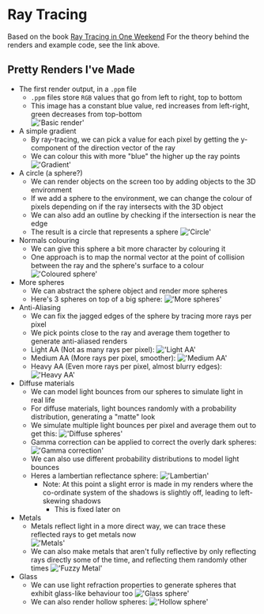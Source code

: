 # Ray Tracing
Based on the book [Ray Tracing in One Weekend](https://raytracing.github.io/books/RayTracingInOneWeekend.html)
For the theory behind the renders and example code, see the link above.

## Pretty Renders I've Made
- The first render output, in a `.ppm` file
  - `.ppm` files store `RGB` values that go from left to right, top to bottom
  - This image has a constant blue value, red increases from left-right, green decreases from top-bottom  
  !['Basic render'](./renders_png/image2.png)
- A simple gradient
  - By ray-tracing, we can pick a value for each pixel by getting the y-component of the direction vector of the ray
  - We can colour this with more "blue" the higher up the ray points  
  !['Gradient'](./renders_png/lerp.png)
- A circle (a sphere?)
  - We can render objects on the screen too by adding objects to the 3D environment
  - If we add a sphere to the environment, we can change the colour of pixels depending on if the ray intersects with the 3D object
  - We can also add an outline by checking if the intersection is near the edge
  - The result is a circle that represents a sphere
  !['Circle'](./renders_png/sphere_collision_outline.png)
- Normals colouring
  - We can give this sphere a bit more character by colouring it
  - One approach is to map the normal vector at the point of collision between the ray and the sphere's surface to a colour  
  !['Coloured sphere'](./renders_png/colourful_sphere.png)
- More spheres
  - We can abstract the sphere object and render more spheres
  - Here's 3 spheres on top of a big sphere:
  !['More spheres'](./renders_png/focal_length.png)
- Anti-Aliasing
  - We can fix the jagged edges of the sphere by tracing more rays per pixel
  - We pick points close to the ray and average them together to generate anti-aliased renders
  - Light AA (Not as many rays per pixel):
    !['Light AA'](./renders_png/light_aa_spheres.png)
  - Medium AA (More rays per pixel, smoother):
    !['Medium AA'](./renders_png/medium_aa_spheres.png)
  - Heavy AA (Even more rays per pixel, almost blurry edges):
    !['Heavy AA'](./renders_png/heavy_aa_spheres.png)
- Diffuse materials
  - We can model light bounces from our spheres to simulate light in real life
  - For diffuse materials, light bounces randomly with a probability distribution, generating a "matte" look
  - We simulate multiple light bounces per pixel and average them out to get this:
  !['Diffuse spheres'](./renders_png/diffuse_sphere.png)
  - Gamma correction can be applied to correct the overly dark spheres:
    !['Gamma correction'](./renders_png/gamma_corrected_diffuse_sphere.png)
  - We can also use different probability distributions to model light bounces
  - Heres a lambertian reflectance sphere:
    !['Lambertian'](./renders_png/lambertian_sphere.png)
    - Note: At this point a slight error is made in my renders where the co-ordinate system of the shadows is slightly off, leading to left-skewing shadows
      - This is fixed later on
- Metals
  - Metals reflect light in a more direct way, we can trace these reflected rays to get metals now  
  !['Metals'](./renders_png/shadow_debug6.png)
  - We can also make metals that aren't fully reflective by only reflecting rays directly some of the time, and reflecting them randomly other times
    !['Fuzzy Metal'](./renders_png/fuzzy_metal.png)
- Glass
  - We can use light refraction properties to generate spheres that exhibit glass-like behaviour too
  !['Glass sphere'](./renders_png/schlick_approx_dielectric_spheres.png)
  - We can also render hollow spheres:
    !['Hollow sphere'](./renders_png/hollow_sphere.png)
